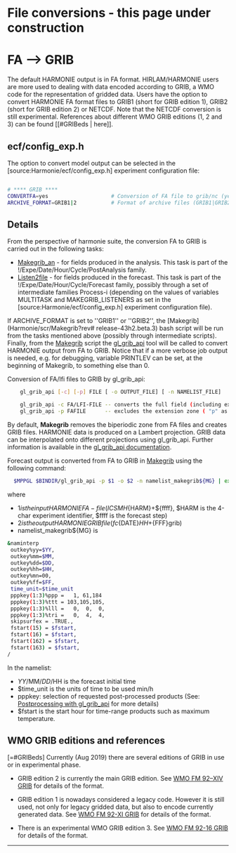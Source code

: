 # File conversions - this page under construction

# FA --> GRIB

The default HARMONIE output is in FA format. HIRLAM/HARMONIE users are more used to dealing with data encoded according to GRIB, a WMO code for the representation of gridded data. Users have the option to convert HARMONIE FA format files to GRIB1 (short for GRIB edition 1), GRIB2 (short for GRIB edition 2) or NETCDF. Note that the NETCDF conversion is still experimental. References about different WMO GRIB editions (1, 2 and 3) can be found [[#GRIBeds | here]].

## ecf/config_exp.h

The option to convert model output can be selected in the [source:Harmonie/ecf/config_exp.h] experiment configuration file:
```bash

# **** GRIB ****
CONVERTFA=yes                    # Conversion of FA file to grib/nc (yes|no)
ARCHIVE_FORMAT=GRIB1|2           # Format of archive files (GRIB1|GRIB2|nc). Currently nc format is only available in climate mode
```

## Details
From the perspective of harmonie suite, the conversion FA to GRIB is carried out in the following tasks:
* [Makegrib_an](Harmonie/ecf/Makegrib_an.ecf?rev=release-43h2.beta.3) - for fields produced in the analysis. This task is part of the !/Expe/Date/Hour/Cycle/PostAnalysis family.
* [Listen2file](Harmonie/ecf/Listen2file.ecf?rev=release-43h2.beta.3) - for fields produced in the forecast. This task is part of the !/Expe/Date/Hour/Cycle/Forecast family, possibly through a set of intermediate families Process-i (depending on the values of variables MULTITASK and MAKEGRIB_LISTENERS as set in the [source:Harmonie/ecf/config_exp.h] experiment configuration file).

If ARCHIVE_FORMAT is set to ''GRIB1'' or ''GRIB2'', the [Makegrib](Harmonie/scr/Makegrib?rev# release-43h2.beta.3) bash script will be run from the tasks mentioned above (possibly through intermediate scripts). Finally, from the [Makegrib](Harmonie/scr/Makegrib?revrelease-43h2.beta.3) script the [gl_grib_api](HarmonieSystemDocumentation/PostPP/gl_grib_api) tool will be called to convert HARMONIE output from FA to GRIB. Notice that if a more verbose job output is needed, e.g. for debugging, variable PRINTLEV can be set, at the beginning of Makegrib, to something else than 0.

Conversion of FA/lfi files to GRIB by gl_grib_api:
```bash
    gl_grib_api [-c] [-p] FILE [ -o OUTPUT_FILE] [ -n NAMELIST_FILE]

    gl_grib_api -c FA/LFI-FILE -- converts the full field (including extension zone)
    gl_grib_api -p FAFILE      -- excludes the extension zone ( "p" as in physical domain only) 
```

By default, **Makegrib** removes the biperiodic zone from FA files and creates GRIB files. HARMONIE data is produced on a Lambert projection. GRIB data can be interpolated onto different projections using gl_grib_api. Further information is available in the [gl_grib_api documentation](HarmonieSystemDocumentation/PostPP/gl_grib_api).

Forecast output is converted from FA to GRIB in [Makegrib](Harmonie/scr/Makegrib?rev=release-43h2.beta.3) using the following command:
```bash
  $MPPGL $BINDIR/gl_grib_api -p $1 -o $2 -n namelist_makegrib${MG} | exit
```
where 
 * $1 is the input HARMONIE FA-file (ICSMH${HARM}+${ffff}, $HARM is the 4-char experiment identifier, $ffff is the forecast step)
 * $2 is the output HARMONIE GRIB file (fc${DATE}${HH}+${FFF}grib)
 * namelist_makegrib${MG} is 
```bash
&naminterp
 outkey%yy=$YY,
 outkey%mm=$MM,
 outkey%dd=$DD,
 outkey%hh=$HH,
 outkey%mn=00,
 outkey%ff=$FF,
 time_unit=$time_unit
 pppkey(1:3)%ppp =   1, 61,184
 pppkey(1:3)%ttt = 103,105,105,
 pppkey(1:3)%lll =   0,  0,  0,
 pppkey(1:3)%tri =   0,  4,  4,
 skipsurfex = .TRUE.,
 fstart(15) = $fstart,
 fstart(16) = $fstart,
 fstart(162) = $fstart,
 fstart(163) = $fstart,
/
```
In the namelist:
 * $YY/$MM/$DD/$HH  is the forecast initial time
 * $time_unit is the units of time to be used min/h
 * pppkey: selection of requested post-processed products (See: [Postprocessing with gl_grib_api](HarmonieSystemDocumentation/PostPP/gl_grib_api) for more details)
 * $fstart is the start hour for time-range products such as maximum temperature.

## WMO GRIB editions and references
[=#GRIBeds] Currently (Aug 2019) there are several editions of GRIB in use or in experimental phase.

* GRIB edition 2 is currently the main GRIB edition. See [WMO FM 92–XIV GRIB](https://library.wmo.int/doc_num.php?explnum_id=5831) for details of the format.

* GRIB edition 1 is nowadays considered a legacy code. However it is still used, not only for legacy gridded data, but also to encode currently generated data. See [WMO FM 92-XI GRIB](http://www.wmo.int/pages/prog/www/WMOCodes/WMO306_vI2/PrevEDITIONS/GRIB1/WMO306_vI2_GRIB1_en.pdf) for details of the format.

* There is an experimental WMO GRIB edition 3. See [WMO FM 92-16 GRIB](http://www.wmo.int/pages/prog/www/WMOCodes/WMO306_vI2/FM92-16-GRIB/FM-92-16_GRIB-edition-3_CBS-16.pdf) for details of the format.



----


